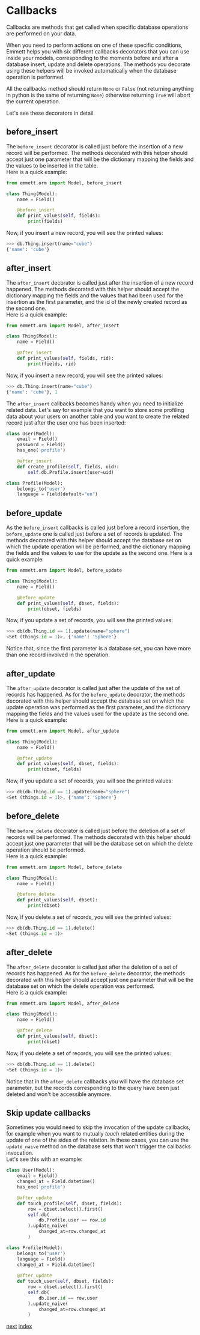 Callbacks
=========

Callbacks are methods that get called when specific database operations are performed on your data.

When you need to perform actions on one of these specific conditions, Emmett helps you with six different callbacks decorators that you can use inside your models, corresponding to the moments before and after a database insert, update and delete operations. The methods you decorate using these helpers will be invoked automatically when the database operation is performed.

All the callbacks method should return `None` or `False` (not returning anything in python is the same of returning `None`) otherwise returning `True` will abort the current operation.

Let's see these decorators in detail.

before\_insert
--------------

The `before_insert` decorator is called just before the insertion of a new record will be performed. The methods decorated with this helper should accept just one parameter that will be the dictionary mapping the fields and the values to be inserted in the table.    
Here is a quick example:

```python
from emmett.orm import Model, before_insert

class Thing(Model):
    name = Field()

    @before_insert
    def print_values(self, fields):
        print(fields)
```

Now, if you insert a new record, you will see the printed values:

```python
>>> db.Thing.insert(name="cube")
{'name': 'cube'}
```

after\_insert
-------------

The `after_insert` decorator is called just after the insertion of a new record happened. The methods decorated with this helper should accept the dictionary mapping the fields and the values that had been used for the insertion as the first parameter, and the id of the newly created record as the second one.    
Here is a quick example:

```python
from emmett.orm import Model, after_insert

class Thing(Model):
    name = Field()

    @after_insert
    def print_values(self, fields, rid):
        print(fields, rid)
```

Now, if you insert a new record, you will see the printed values:

```python
>>> db.Thing.insert(name="cube")
{'name': 'cube'}, 1
```

The `after_insert` callbacks becomes handy when you need to initialize related data. Let's say for example that you want to store some profiling data about your users on another table and you want to create the related record just after the user one has been inserted:

```python
class User(Model):
    email = Field()
    password = Field()
    has_one('profile')

    @after_insert
    def create_profile(self, fields, uid):
        self.db.Profile.insert(user=uid)

class Profile(Model):
    belongs_to('user')
    language = Field(default="en")
```

before\_update
--------------

As the `before_insert` callbacks is called just before a record insertion, the `before_update` one is called just before a set of records is updated. The methods decorated with this helper should accept the database set on which the update operation will be performed, and the dictionary mapping the fields and the values to use for the update as the second one.
Here is a quick example:

```python
from emmett.orm import Model, before_update

class Thing(Model):
    name = Field()

    @before_update
    def print_values(self, dbset, fields):
        print(dbset, fields)
```

Now, if you update a set of records, you will see the printed values:

```python
>>> db(db.Thing.id == 1).update(name="sphere")
<Set (things.id = 1)>, {'name': 'Sphere'}
```

Notice that, since the first parameter is a database set, you can have more than one record involved in the operation.

after\_update
-------------

The `after_update` decorator is called just after the update of the set of records has happened. As for the `before_update` decorator, the methods decorated with this helper should accept the database set on which the update operation was performed as the first parameter, and the dictionary mapping the fields and the values used for the update as the second one.
Here is a quick example:

```python
from emmett.orm import Model, after_update

class Thing(Model):
    name = Field()

    @after_update
    def print_values(self, dbset, fields):
        print(dbset, fields)
```

Now, if you update a set of records, you will see the printed values:

```python
>>> db(db.Thing.id == 1).update(name="sphere")
<Set (things.id = 1)>, {'name': 'Sphere'}
```

before\_delete
--------------

The `before_delete` decorator is called just before the deletion of a set of records will be performed. The methods decorated with this helper should accept just one parameter that will be the database set on which the delete operation should be performed.    
Here is a quick example:

```python
from emmett.orm import Model, before_delete

class Thing(Model):
    name = Field()

    @before_delete
    def print_values(self, dbset):
        print(dbset)
```

Now, if you delete a set of records, you will see the printed values:

```python
>>> db(db.Thing.id == 1).delete()
<Set (things.id = 1)>
```

after\_delete
-------------

The `after_delete` decorator is called just after the deletion of a set of records has happened. As for the `before_delete` decorator, the methods decorated with this helper should accept just one parameter that will be the database set on which the delete operation was performed.    
Here is a quick example:

```python
from emmett.orm import Model, after_delete

class Thing(Model):
    name = Field()

    @after_delete
    def print_values(self, dbset):
        print(dbset)
```

Now, if you delete a set of records, you will see the printed values:

```python
>>> db(db.Thing.id == 1).delete()
<Set (things.id = 1)>
```

Notice that in the `after_delete` callbacks you will have the database set parameter, but the records corresponding to the query have been just deleted and won't be accessible anymore.

Skip update callbacks
---------------------

Sometimes you would need to skip the invocation of the update callbacks, for example when you want to mutually *touch* related entities during the update of one of the sides of the relation. In these cases, you can use the `update_naive` method on the database sets that won't trigger the callbacks invocation.    
Let's see this with an example:

```python
class User(Model):
    email = Field()
    changed_at = Field.datetime()
    has_one('profile')

    @after_update
    def touch_profile(self, dbset, fields):
        row = dbset.select().first()
        self.db(
            db.Profile.user == row.id
        ).update_naive(
            changed_at=row.changed_at
        )

class Profile(Model):
    belongs_to('user')
    language = Field()
    changed_at = Field.datetime()
    
    @after_update
    def touch_user(self, dbset, fields):
        row = dbset.select().first()
        self.db(
            db.User.id == row.user
        ).update_naive(
            changed_at=row.changed_at
        )
```

[next](orm/migratons.md)
[index](README.md)